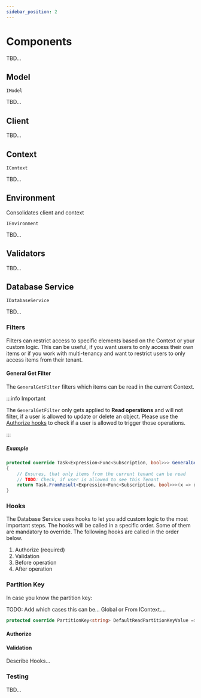 ```yaml
---
sidebar_position: 2
---
```


# Components

TBD...

## Model

`IModel`

TBD...

## Client

TBD...

## Context

`IContext`

TBD...

## Environment

Consolidates client and context

`IEnvironment`

TBD...

## Validators

TBD...

## Database Service

`IDatabaseService`

TBD...

### Filters

Filters can restrict access to specific elements based on the Context or your custom logic. This can be useful, if you want users to only access their own items or if you work with multi-tenancy and want to restrict users to only access items from their tenant.

#### General Get Filter

The `GeneralGetFilter` filters which items can be read in the current Context.

:::info Important

The `GeneralGetFilter` only gets applied to **Read operations** and will not filter, if a user is allowed to update or delete an object. Please use the [Authorize hooks](#authorize) to check if a user is allowed to trigger those operations.

:::

##### Example

```csharp
protected override Task<Expression<Func<Subscription, bool>>> GeneralGetFilter()
{
    // Ensures, that only items from the current tenant can be read
    // TODO: Check, if user is allowed to see this Tenant
    return Task.FromResult<Expression<Func<Subscription, bool>>>(x => x.TenantId == Context.ActiveTenantId);
}
```

### Hooks

The Database Service uses hooks to let you add custom logic to the most important steps. The hooks will be called in a specific order. Some of them are mandatory to override. The following hooks are called in the order below.

1. Authorize (required)
1. Validation
1. Before operation
1. After operation

### Partition Key

In case you know the partition key:

TODO: Add which cases this can be... Global or From IContext....

```csharp
protected override PartitionKey<string> DefaultReadPartitionKeyValue => PartitionKey.Global;
```

#### Authorize


#### Validation

Describe Hooks...

### Testing

TBD...
